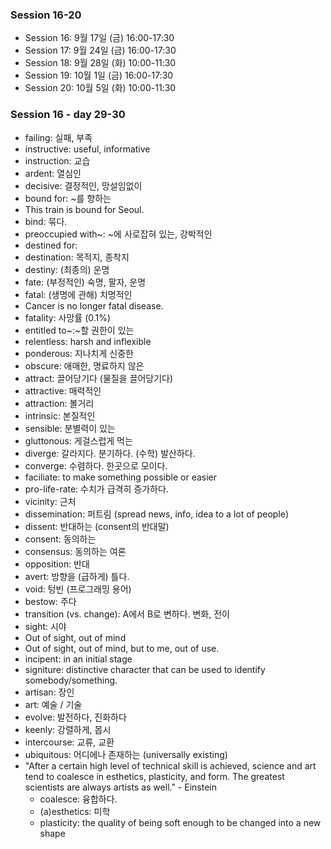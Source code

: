 ### Session 16-20

+ Session 16: 9월 17일 (금) 16:00-17:30
+ Session 17: 9월 24일 (금) 16:00-17:30
+ Session 18: 9월 28일 (화) 10:00-11:30 
+ Session 19: 10월 1일 (금) 16:00-17:30
+ Session 20: 10월 5일 (화) 10:00-11:30 

### Session 16 - day 29-30

+ failing: 실패, 부족
+ instructive: useful, informative
+ instruction: 교습
+ ardent: 열심인
+ decisive: 결정적인, 망설임없이
+ bound for: ~를 향하는
+ This train is bound for Seoul.
+ bind: 묶다.
+ preoccupied with~: ~에 사로잡혀 있는, 강박적인
+ destined for: 
+ destination: 목적지, 종착지
+ destiny: (최종의) 운명
+ fate: (부정적인) 숙명, 팔자, 운명
+ fatal: (생명에 관해) 치명적인
+ Cancer is no longer fatal disease.
+ fatality: 사망률 (0.1%)
+ entitled to~:~할 권한이 있는
+ relentless: harsh and inflexible 
+ ponderous: 지나치게 신중한
+ obscure: 애매한, 명료하지 않은 
+ attract: 끌어당기다 (물질을 끌어당기다)
+ attractive: 매력적인
+ attraction: 볼거리
+ intrinsic: 본질적인
+ sensible: 분별력이 있는
+ gluttonous: 게걸스럽게 먹는
+ diverge: 갈라지다. 분기하다. (수학) 발산하다.
+ converge: 수렴하다. 한곳으로 모이다.
+ faciliate: to make something possible or easier
+ pro-life-rate: 수치가 급격히 증가하다.
+ vicinity: 근처 
+ dissemination: 퍼트림 (spread news, info, idea to a lot of people)
+ dissent: 반대하는 (consent의 반대말)
+ consent: 동의하는
+ consensus: 동의하는 여론
+ opposition: 반대
+ avert: 방향을 (급하게) 틀다.
+ void: 텅빈 (프로그래밍 용어)
+ bestow: 주다
+ transition (vs. change): A에서 B로 변하다. 변화, 전이
+ sight: 시야
+ Out of sight, out of mind
+ Out of sight, out of mind, but to me, out of use.
+ incipent: in an initial stage
+ signiture: distinctive character that can be used to identify somebody/something.
+ artisan: 장인
+ art: 예술 / 기술
+ evolve: 발전하다, 진화하다
+ keenly: 강렬하게, 몹시
+ intercourse: 교류, 교환
+ ubiquitous: 어디에나 존재하는 (universally existing)
+ "After a certain high level of technical skill is achieved, science and art tend to coalesce in esthetics, plasticity, and form. The greatest scientists are always artists as well." - Einstein
    + coalesce: 융합하다.
    + (a)esthetics: 미학
    + plasticity: the quality of being soft enough to be changed into a new shape
